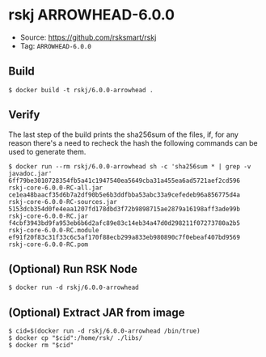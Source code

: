 # rskj ARROWHEAD-6.0.0

* Source: https://github.com/rsksmart/rskj
* Tag: `ARROWHEAD-6.0.0`

## Build

```
$ docker build -t rskj/6.0.0-arrowhead .
```

## Verify

The last step of the build prints the sha256sum of the files, if, for any reason there's a need to recheck the hash the following commands can be used to generate them.

```
$ docker run --rm rskj/6.0.0-arrowhead sh -c 'sha256sum * | grep -v javadoc.jar'
6ff79be3010728354fb5a41c1947540ea5649cba31a455ea6ad5721aef2cd596  rskj-core-6.0.0-RC-all.jar
ce1ea48baacf35d6b7a2df90b5e6b3ddfbba53abc33a9cefedeb96a856775d4a  rskj-core-6.0.0-RC-sources.jar
5153dcb354d0fe4eaa1207fd178dbd3f72b9898715ae2879a16198aff3ade99b  rskj-core-6.0.0-RC.jar
f4cbf3943bd9fa953eb6b6d2afc89e83c14eb34a47d0d298211f07273780a2b5  rskj-core-6.0.0-RC.module
ef91f20f83c31f33c6c5af170f88ecb299a833eb980890c7f0ebeaf407bd9569  rskj-core-6.0.0-RC.pom

```
## (Optional) Run RSK Node
```
$ docker run -d rskj/6.0.0-arrowhead
```

## (Optional) Extract JAR from image

```
$ cid=$(docker run -d rskj/6.0.0-arrowhead /bin/true)
$ docker cp "$cid":/home/rsk/ ./libs/
$ docker rm "$cid"
```
